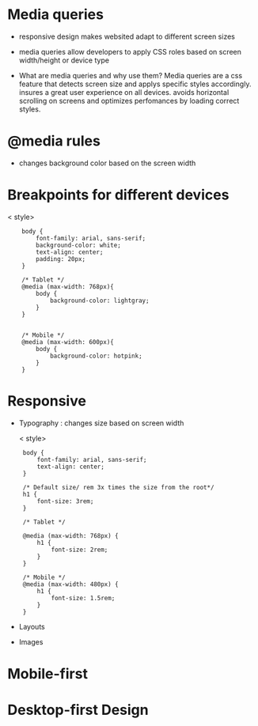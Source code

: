 # Media queries
- responsive design makes websited adapt to different screen sizes
- media queries allow developers to apply CSS roles based on screen width/height or device type 


- What are media queries and why use them?
Media queries are a css feature that detects screen size and applys specific styles accordingly. insures a great user experience on all devices. avoids horizontal scrolling on screens and optimizes perfomances by loading correct styles.

# @media rules 
- changes background color based on the screen width 

# Breakpoints for different devices 

< style>

        body {
            font-family: arial, sans-serif;
            background-color: white;
            text-align: center;
            padding: 20px;
        }

        /* Tablet */
        @media (max-width: 768px){
            body {
                background-color: lightgray;
            }
        }

          
        /* Mobile */
        @media (max-width: 600px){
            body {
                background-color: hotpink;
            }
        }
       
# Responsive
 - Typography : changes size based on screen width 

     < style>

        body {
            font-family: arial, sans-serif;
            text-align: center;
        }

        /* Default size/ rem 3x times the size from the root*/
        h1 {
            font-size: 3rem;
        }

        /* Tablet */

        @media (max-width: 768px) {
            h1 {
                font-size: 2rem;
            }    
        }

        /* Mobile */
        @media (max-width: 480px) {
            h1 {
                font-size: 1.5rem;
            }
        }
        
 - Layouts
 - Images

 # Mobile-first 
 
 # Desktop-first Design
